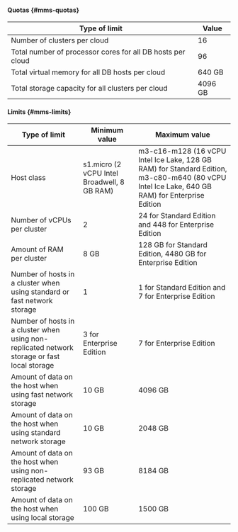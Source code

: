 #### Quotas {#mms-quotas}

| Type of limit                                              | Value   |
|------------------------------------------------------------|---------|
| Number of clusters per cloud                               | 16      |
| Total number of processor cores for all DB hosts per cloud | 96      |
| Total virtual memory for all DB hosts per cloud            | 640 GB  |
| Total storage capacity for all clusters per cloud          | 4096 GB |

#### Limits {#mms-limits}

| Type of limit | Minimum value | Maximum value |
| ----------------- | ---------------------- | ----------------------- |
| Host class | s1.micro (2 vCPU Intel Broadwell, 8 GB RAM) | m3-c16-m128 (16 vCPU Intel Ice Lake, 128 GB RAM) for Standard Edition, m3-c80-m640 (80 vCPU Intel Ice Lake, 640 GB RAM) for Enterprise Edition |
| Number of vCPUs per cluster | 2 | 24 for Standard Edition and 448 for Enterprise Edition |
| Amount of RAM per cluster | 8 GB | 128 GB for Standard Edition, 4480 GB for Enterprise Edition |
| Number of hosts in a cluster when using standard or fast network storage | 1 | 1 for Standard Edition and 7 for Enterprise Edition |
| Number of hosts in a cluster when using non-replicated network storage or fast local storage | 3 for Enterprise Edition | 7 for Enterprise Edition |
| Amount of data on the host when using fast network storage | 10 GB | 4096 GB |
| Amount of data on the host when using standard network storage | 10 GB | 2048 GB |
| Amount of data on the host when using non-replicated network storage | 93 GB | 8184 GB |
| Amount of data on the host when using local storage | 100 GB | 1500 GB |
